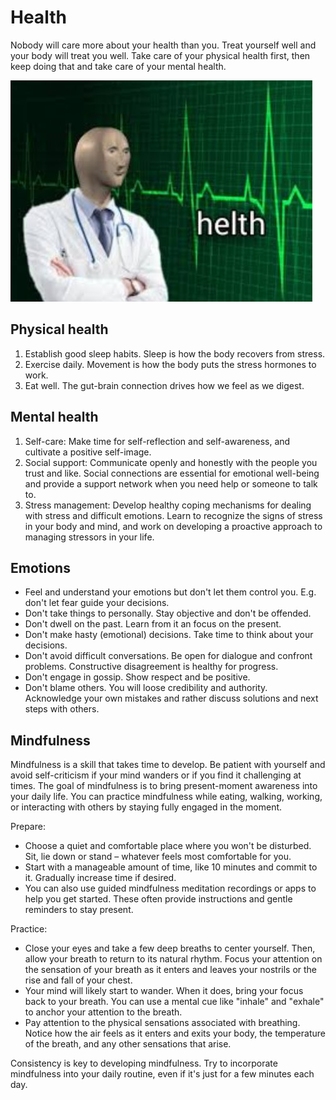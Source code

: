 # Health

Nobody will care more about your health than you.
Treat yourself well and your body will treat you well.
Take care of your physical health first, then keep doing that and take care of your mental health.

![_health](_health.jpg)

## Physical health

1. Establish good sleep habits. Sleep is how the body recovers from stress.
2. Exercise daily. Movement is how the body puts the stress hormones to work.
3. Eat well. The gut-brain connection drives how we feel as we digest.

## Mental health

1. Self-care: Make time for self-reflection and self-awareness, and cultivate a positive self-image.
2. Social support: Communicate openly and honestly with the people you trust and like. Social connections are essential for emotional well-being and provide a support network when you need help or someone to talk to.
3. Stress management: Develop healthy coping mechanisms for dealing with stress and difficult emotions. Learn to recognize the signs of stress in your body and mind, and work on developing a proactive approach to managing stressors in your life.

## Emotions

- Feel and understand your emotions but don't let them control you. E.g. don't let fear guide your decisions.
- Don't take things to personally. Stay objective and don't be offended.
- Don't dwell on the past. Learn from it an focus on the present.
- Don't make hasty (emotional) decisions. Take time to think about your decisions.
- Don't avoid difficult conversations. Be open for dialogue and confront problems. Constructive disagreement is healthy for progress.
- Don't engage in gossip. Show respect and be positive.
- Don't blame others. You will loose credibility and authority. Acknowledge your own mistakes and rather discuss solutions and next steps with others.

## Mindfulness

Mindfulness is a skill that takes time to develop. Be patient with yourself and avoid self-criticism if your mind wanders or if you find it challenging at times. The goal of mindfulness is to bring present-moment awareness into your daily life. You can practice mindfulness while eating, walking, working, or interacting with others by staying fully engaged in the moment.

Prepare:

- Choose a quiet and comfortable place where you won't be disturbed. Sit, lie down or stand – whatever feels most comfortable for you.
- Start with a manageable amount of time, like 10 minutes and commit to it. Gradually increase time if desired.
- You can also use guided mindfulness meditation recordings or apps to help you get started. These often provide instructions and gentle reminders to stay present.

Practice:

- Close your eyes and take a few deep breaths to center yourself. Then, allow your breath to return to its natural rhythm. Focus your attention on the sensation of your breath as it enters and leaves your nostrils or the rise and fall of your chest.
- Your mind will likely start to wander. When it does, bring your focus back to your breath. You can use a mental cue like "inhale" and "exhale" to anchor your attention to the breath.
- Pay attention to the physical sensations associated with breathing. Notice how the air feels as it enters and exits your body, the temperature of the breath, and any other sensations that arise.

Consistency is key to developing mindfulness. Try to incorporate mindfulness into your daily routine, even if it's just for a few minutes each day.
